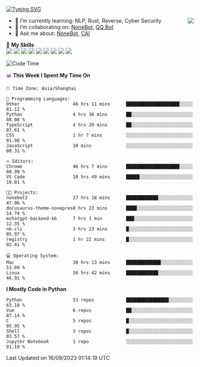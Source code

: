 [![Typing SVG](https://readme-typing-svg.herokuapp.com?size=25&duration=2500&color=8C43EA&vCenter=true&width=200&height=40&lines=Hi+there+%F0%9F%91%8B%F0%9F%8F%BB;I'm+yanyongyu)](https://git.io/typing-svg)

<a href="#">
  <img align="right" src="https://github-readme-stats.vercel.app/api?username=yanyongyu&count_private=true&show_icons=true&bg_color=15,f2f7fd,E0EAFC" />
</a>

- 🌱 I’m currently learning: NLP, Rust, Reverse, Cyber Security
- 👯 I’m collaborating on: [NoneBot](https://github.com/nonebot), [QQ Bot](https://github.com/Mrs4s/go-cqhttp)
- 💬 Ask me about: [NoneBot](https://github.com/nonebot), [CAI](https://github.com/cscs181/CAI)

🌟 **My Skills**  
![](https://img.shields.io/badge/-Python-3e74a2?style=flat-square&logo=Python&logoColor=fff)
![](https://img.shields.io/badge/-Node.js-339933?style=flat-square&logo=Node.js&logoColor=fff)
![](https://img.shields.io/badge/-Vue-4fc08d?style=flat-square&logo=Vue.js&logoColor=fff)
![](https://img.shields.io/badge/-React-2d98ce?style=flat-square&logo=React&logoColor=fff)
![](https://img.shields.io/badge/-Docker-2496ED?style=flat-square&logo=Docker&logoColor=fff)
![](https://img.shields.io/badge/-Linux-000000?style=flat-square&logo=Linux&logoColor=fff)
![](https://img.shields.io/badge/-MySQL-4479A1?style=flat-square&logo=MySQL&logoColor=fff)
![](https://img.shields.io/badge/-Redis-DC382D?style=flat-square&logo=Redis&logoColor=fff)
![](https://img.shields.io/badge/-MongoDB-47A248?style=flat-square&logo=MongoDB&logoColor=fff)

<!--START_SECTION:waka-->
![Code Time](http://img.shields.io/badge/Code%20Time-4%2C902%20hrs%2010%20mins-blue)

📊 **This Week I Spent My Time On** 

```text
🕑︎ Time Zone: Asia/Shanghai

💬 Programming Languages: 
Other                    46 hrs 11 mins      ████████████████████░░░░░   81.12 % 
Python                   4 hrs 36 mins       ██░░░░░░░░░░░░░░░░░░░░░░░   08.08 % 
TypeScript               4 hrs 20 mins       ██░░░░░░░░░░░░░░░░░░░░░░░   07.61 % 
CSS                      1 hr 7 mins         ░░░░░░░░░░░░░░░░░░░░░░░░░   01.98 % 
JavaScript               10 mins             ░░░░░░░░░░░░░░░░░░░░░░░░░   00.31 % 

🔥 Editors: 
Chrome                   46 hrs 7 mins       ████████████████████░░░░░   80.99 % 
VS Code                  10 hrs 49 mins      █████░░░░░░░░░░░░░░░░░░░░   19.01 % 

🐱‍💻 Projects: 
nonebot2                 27 hrs 18 mins      ████████████░░░░░░░░░░░░░   47.96 % 
docusaurus-theme-nonepres8 hrs 23 mins       ████░░░░░░░░░░░░░░░░░░░░░   14.74 % 
mchatgpt-backend-kb      7 hrs 1 min         ███░░░░░░░░░░░░░░░░░░░░░░   12.35 % 
nb-cli                   3 hrs 23 mins       █░░░░░░░░░░░░░░░░░░░░░░░░   05.97 % 
registry                 1 hr 22 mins        █░░░░░░░░░░░░░░░░░░░░░░░░   02.41 % 

💻 Operating System: 
Mac                      30 hrs 13 mins      █████████████░░░░░░░░░░░░   53.09 % 
Linux                    26 hrs 42 mins      ████████████░░░░░░░░░░░░░   46.91 % 
```

**I Mostly Code in Python** 

```text
Python                   53 repos            ████████████████░░░░░░░░░   63.10 % 
Vue                      6 repos             ██░░░░░░░░░░░░░░░░░░░░░░░   07.14 % 
C                        5 repos             █░░░░░░░░░░░░░░░░░░░░░░░░   05.95 % 
Shell                    3 repos             █░░░░░░░░░░░░░░░░░░░░░░░░   03.57 % 
Jupyter Notebook         1 repo              ░░░░░░░░░░░░░░░░░░░░░░░░░   01.19 % 
```




 Last Updated on 16/09/2023 01:14:19 UTC
<!--END_SECTION:waka-->
